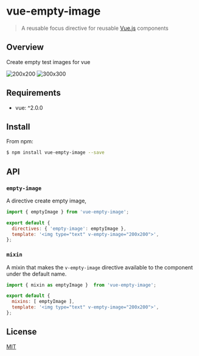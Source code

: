 # vue-empty-image

> A reusable focus directive for reusable [Vue.js](https://github.com/vuejs/vue) components

## Overview

Create empty test images for vue

![200x200](http://image.prntscr.com/image/212d108e7c834766a5423b73ebc5ecd4.png)
![300x300](http://image.prntscr.com/image/ed81780fd41749b7b37bf0590c796d40.png)

## Requirements

- vue: ^2.0.0

## Install

From npm:

``` sh
$ npm install vue-empty-image --save
```

## API

### `empty-image`

A directive create empty image,

``` js
import { emptyImage } from 'vue-empty-image';

export default {
  directives: { 'empty-image': emptyImage },
  template: '<img type="text" v-empty-image="200x200">',
};
```

### `mixin`

A mixin that makes the `v-empty-image` directive available to the component under the default name.

``` js
import { mixin as emptyImage }  from 'vue-empty-image';

export default {
  mixins: [ emptyImage ],
  template: '<img type="text" v-empty-image="200x200">',
};
```


## License

[MIT](https://opensource.org/licenses/MIT)
